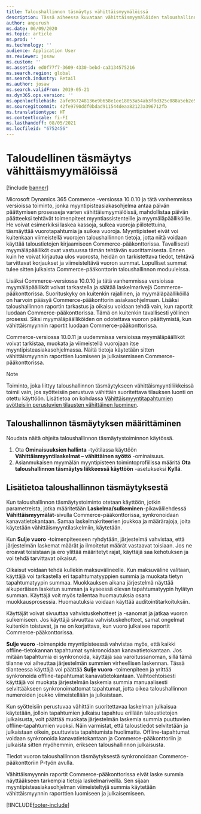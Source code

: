 ```yaml
---
title: Taloushallinnon täsmäytys vähittäismyymälöissä
description: Tässä aiheessa kuvataan vähittäismyymälöiden taloushallinnon täsmäytystä myyntipisteille Microsoft Dynamics 365 Commercessa.
author: anpurush
ms.date: 06/09/2020
ms.topic: article
ms.prod: ''
ms.technology: ''
audience: Application User
ms.reviewer: josaw
ms.custom: ''
ms.assetid: ed0f77f7-3609-4330-bebd-ca3134575216
ms.search.region: global
ms.search.industry: Retail
ms.author: josaw
ms.search.validFrom: 2019-05-21
ms.dyn365.ops.version: ''
ms.openlocfilehash: 2afe967248136e9b658e1ee18053a54ab3f0d325c088a5eb2e522fac335c01f0
ms.sourcegitcommit: 42fe9790ddf0bdad911544deaa82123a396712fb
ms.translationtype: HT
ms.contentlocale: fi-FI
ms.lasthandoff: 08/05/2021
ms.locfileid: "6752456"
---
```

# <a name="financial-reconciliation-in-retail-stores"></a>Taloudellinen täsmäytys vähittäismyymälöissä

[!include [banner](includes/banner.md)]

Microsoft Dynamics 365 Commerce -versiossa 10.0.10 ja tätä vanhemmissa versioissa toiminto, jonka myyntipisteasiakasohjelma antaa päivän päättymisen prosesseja varten vähittäismyymälöissä, mahdollistaa päivän päätteeksi tehtävät toimenpiteet myyntiassistenteille ja myymäläpäälliköille. He voivat esimerkiksi laskea kassoja, sulkea vuoroja piilotettuina, täsmäyttää vuorotapahtumia ja sulkea vuoroja. Myyntipisteet eivät voi kuitenkaan viimeistellä vuorojen taloushallinnon tietoja, jotta niitä voidaan käyttää taloustietojen kirjaamiseen Commerce-pääkonttorissa. Tavallisesti myymäläpäälliköt ovat vastuussa tämän tehtävän suorittamisesta. Ennen kuin he voivat kirjautua ulos vuorosta, heidän on tarkistettava tiedot, tehtävä tarvittavat korjaukset ja viimeisteltävä vuoron summat. Lopulliset summat tulee sitten julkaista Commerce-pääkonttorin taloushallinnon moduuleissa.

Lisäksi Commerce-versiossa 10.0.10 ja tätä vanhemmissa versioissa myymäläpäälliköt voivat tarkastella ja säätää laskelmarivejä Commerce-pääkonttorissa. Suorituskyky on kuitenkin rajallinen, ja myymäläpäälliköillä on harvoin pääsyä Commerce-pääkonttorin asiakasohjelmaan. Lisäksi taloushallinnon raportin tarkastus ja oikaisu voidaan tehdä vain, kun raportit luodaan Commerce-pääkonttorissa. Tämä on kuitenkin tavallisesti yöllinen prosessi. Siksi myymäläpäälliköiden on odotettava vuoron päättymistä, kun vähittäismyynnin raportit luodaan Commerce-pääkonttorissa.

Commerce-versiossa 10.0.11 ja uudemmissa versioissa myymäläpäälliköt voivat tarkistaa, muokata ja viimeistellä vuorojaan itse myyntipisteasiakasohjelmassa. Näitä tietoja käytetään sitten vähittäismyynnin raporttien luomiseen ja julkaisemiseen Commerce-pääkonttorissa.

> [!NOTE]
> Toiminto, joka liittyy taloushallinnon täsmäytykseen vähittäismyyntiliikkeissä toimii vain, jos syötteisiin perustuva vähittäin suoritettava tilauksen luonti on otettu käyttöön. Lisätietoa on kohdassa [Vähittäismyyntitapahtumien syötteisiin perustuvien tilausten vähittäinen luominen](trickle-feed.md).

## <a name="set-up-financial-reconciliation"></a>Taloushallinnon täsmäytyksen määrittäminen

Noudata näitä ohjeita taloushallinnon täsmäytystoiminnon käytössä.

1. Ota **Ominaisuuksien hallinta** -työtilassa käyttöön **Vähittäismyyntilaskelmat – vähittäinen syöttö** -ominaisuus.
1. Asianmukaisen myymälän myyntipisteen toimintoprofiilissa määritä **Ota taloushallinnon täsmäytys liikkeessä käyttöön** -asetukseksi **Kyllä**.

## <a name="more-information-about-financial-reconciliation"></a>Lisätietoa taloushallinnon täsmäytyksestä

Kun taloushallinnon täsmäytystoiminto otetaan käyttöön, jotkin parametreista, jotka määritetään **Laskelma/sulkeminen**-pikavälilehdessä **Vähittäismyymälät**-sivulla Commerce-pääkonttorissa, synkronoidaan kanavatietokantaan. Samaa laskelmakriteerien joukkoa ja määrärajoja, joita käytetään vähittäismyyntilaskelmiin, käytetään.

Kun **Sulje vuoro** -toimenpiteeseen ryhdytään, järjestelmä vahvistaa, että järjestelmän laskemat määrät ja ilmoitetut määrät vastaavat toisiaan. Jos ne eroavat toisistaan ja ero ylittää määritetyt rajat, käyttäjä saa kehotuksen ja voi tehdä tarvittavat oikaisut.

Oikaisut voidaan tehdä kullekin maksuvälineelle. Kun maksuväline valitaan, käyttäjä voi tarkastella eri tapahtumatyyppien summia ja muokata tietyn tapahtumatyypin summaa. Muokkauksen aikana järjestelmä näyttää alkuperäisen lasketun summan ja kyseessä olevan tapahtumatyypin hylätyn summan. Käyttäjä voit myös tallentaa huomautuksia osana muokkausprosessia. Huomautuksia voidaan käyttää auditointitarkoituksiin.

Käyttäjät voivat sivuuttaa vahvistuskehotteet ja -sanomat ja jatkaa vuoron sulkemiseen. Jos käyttäjä sivuuttaa vahvistuskehotteet, samat ongelmat kuitenkin toistuvat, ja ne on korjattava, kun vuoro julkaisee raportit Commerce-pääkonttorissa.

**Sulje vuoro** -toimenpide myyntipisteessä vahvistaa myös, että kaikki offline-tietokannan tapahtumat synkronoidaan kanavatietokantaan. Jos mitään tapahtumia ei synkronoida, käyttäjä saa varoitussanoman, sillä tämä tilanne voi aiheuttaa järjestelmän summien virheellisen laskennan. Tässä tilanteessa käyttäjä voi päättää **Sulje vuoro** -toimenpiteen ja yrittää synkronoida offline-tapahtumat kanavatietokantaan. Vaihtoehtoisesti käyttäjä voi muokata järjestelmän laskemia summia manuaalisesti selvittääkseen synkronoimattomat tapahtumat, jotta oikea taloushallinnon numeroiden joukko viimeistellään ja julkaistaan. 

Kun syötteisiin perustuvaa vähittäin suoritettavaa laskelman julkaisua käytetään, jolloin tapahtumien julkaisu tapahtuu erillään taloustietojen julkaisusta, voit päättää muokata järjestelmän laskemia summia puuttuvien offline-tapahtumien vuoksi. Näin varmistat, että taloustiedot selvitetään ja julkaistaan oikein, puuttuvista tapahtumista huolimatta. Offline-tapahtumat voidaan synkronoida kanavatietokantaan ja Commerce-pääkonttoriin ja julkaista sitten myöhemmin, erikseen taloushallinnon julkaisusta.

Tiedot vuoron taloushallinnon täsmäytyksestä synkronoidaan Commerce-pääkonttoriin P-työn avulla.

Vähittäismyynnin raportit Commerce-pääkonttorissa eivät laske summia näyttääkseen tarkempia tietoja laskelmariveillä. Sen sijaan myyntipisteasiakasohjelman viimeisteltyjä summia käytetään vähittäismyynnin raporttien luomiseen ja julkaisemiseen.


[!INCLUDE[footer-include](../includes/footer-banner.md)]